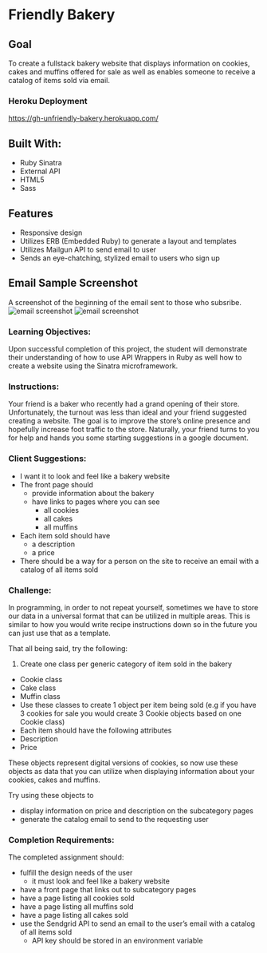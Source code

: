 # Friendly Bakery

## Goal
To create a fullstack bakery website that displays information on cookies, cakes and muffins offered for sale as well as enables someone to receive a catalog of items sold via email.

### Heroku Deployment
https://gh-unfriendly-bakery.herokuapp.com/

## Built With:
* Ruby Sinatra
* External API
* HTML5
* Sass

## Features
* Responsive design
* Utilizes ERB (Embedded Ruby) to generate a layout and templates
* Utilizes Mailgun API to send email to user
* Sends an eye-chatching, stylized email to users who sign up

## Email Sample Screenshot
A screenshot of the beginning of the email sent to those who subsribe.
![email screenshot](/public/img/email.png "email image part 1")
![email screenshot](/public/img/email2.png "email image part 2")

### Learning Objectives:  

Upon successful completion of this project, the student will demonstrate their understanding of how to use API Wrappers in Ruby as well how to create a website using the Sinatra microframework.

### Instructions:

Your friend is a baker who recently had a grand opening of their store. Unfortunately, the turnout was less than ideal and your friend suggested creating a website. The goal is to improve the store’s online presence and hopefully increase foot traffic to the store. Naturally, your friend turns to you for help and hands you some starting suggestions in a google document.

### Client Suggestions:

* I want it to look and feel like a bakery website
* The front page should
  * provide information about the bakery
  * have links to pages where you can see
    * all cookies
    * all cakes
    * all muffins
* Each item sold should have
  * a description
  * a price
* There should be a way for a person on the site to receive an email with a catalog of all items sold

### Challenge:

In programming, in order to not repeat yourself, sometimes we have to store our data in a universal format that can be utilized in multiple areas. This is similar to how you would write recipe instructions down so in the future you can just use that as a template.

That all being said, try the following:

1. Create one class per generic category of item sold in the bakery

* Cookie class
* Cake class
* Muffin class
* Use these classes to create 1 object per item being sold (e.g if you have 3 cookies for sale you would create 3 Cookie objects based on one Cookie class)
* Each item should have the following attributes
* Description
* Price

These objects represent digital versions of cookies, so now use these objects as data that you can utilize when displaying information about your cookies, cakes and muffins.

Try using these objects to

* display information on price and description on the subcategory pages
* generate the catalog email to send to the requesting user

### Completion Requirements:

The completed assignment should:

* fulfill the design needs of the user
  * it must look and feel like a bakery website
* have a front page that links out to subcategory pages
* have a page listing all cookies sold
* have a page listing all muffins sold
* have a page listing all cakes sold
* use the Sendgrid API to send an email to the user’s email with a catalog of all items sold
  * API key should be stored in an environment variable